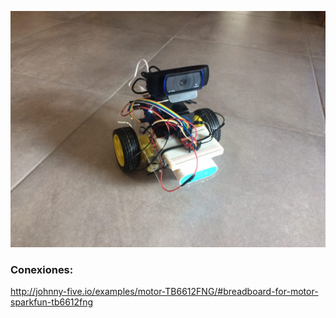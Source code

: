 ![bot](bot.jpeg)

### Conexiones:

http://johnny-five.io/examples/motor-TB6612FNG/#breadboard-for-motor-sparkfun-tb6612fng
